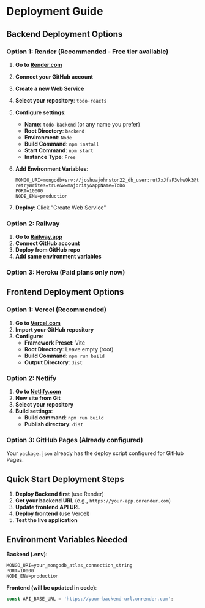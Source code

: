 # Deployment Guide

## Backend Deployment Options

### Option 1: Render (Recommended - Free tier available)

1. **Go to [Render.com](https://render.com)**
2. **Connect your GitHub account**
3. **Create a new Web Service**
4. **Select your repository**: `todo-reacts`
5. **Configure settings**:
   - **Name**: `todo-backend` (or any name you prefer)
   - **Root Directory**: `backend`
   - **Environment**: `Node`
   - **Build Command**: `npm install`
   - **Start Command**: `npm start`
   - **Instance Type**: `Free`

6. **Add Environment Variables**:
   ```
   MONGO_URI=mongodb+srv://joshuajohnston22_db_user:rut7xJfaF3vhwOk3@todo.hl4i933.mongodb.net/todoapp?retryWrites=true&w=majority&appName=ToDo
   PORT=10000
   NODE_ENV=production
   ```

7. **Deploy**: Click "Create Web Service"

### Option 2: Railway

1. **Go to [Railway.app](https://railway.app)**
2. **Connect GitHub account**
3. **Deploy from GitHub repo**
4. **Add same environment variables**

### Option 3: Heroku (Paid plans only now)

## Frontend Deployment Options

### Option 1: Vercel (Recommended)

1. **Go to [Vercel.com](https://vercel.com)**
2. **Import your GitHub repository**
3. **Configure**:
   - **Framework Preset**: Vite
   - **Root Directory**: Leave empty (root)
   - **Build Command**: `npm run build`
   - **Output Directory**: `dist`

### Option 2: Netlify

1. **Go to [Netlify.com](https://netlify.com)**
2. **New site from Git**
3. **Select your repository**
4. **Build settings**:
   - **Build command**: `npm run build`
   - **Publish directory**: `dist`

### Option 3: GitHub Pages (Already configured)

Your `package.json` already has the deploy script configured for GitHub Pages.

## Quick Start Deployment Steps

1. **Deploy Backend first** (use Render)
2. **Get your backend URL** (e.g., `https://your-app.onrender.com`)
3. **Update frontend API URL**
4. **Deploy frontend** (use Vercel)
5. **Test the live application**

## Environment Variables Needed

**Backend (.env)**:
```env
MONGO_URI=your_mongodb_atlas_connection_string
PORT=10000
NODE_ENV=production
```

**Frontend (will be updated in code)**:
```javascript
const API_BASE_URL = 'https://your-backend-url.onrender.com';
```
